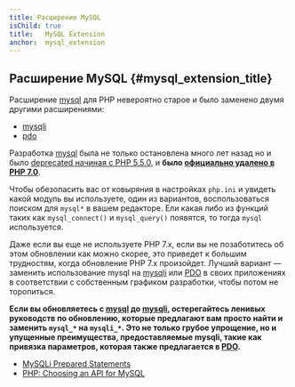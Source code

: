 ```yaml
---
title: Расширение MySQL
isChild: true
title:   MySQL Extension
anchor:  mysql_extension
---
```


## Расширение MySQL {#mysql_extension_title}

Расширение [mysql] для PHP невероятно старое и было заменено двумя другими расширениями:

- [mysqli]
- [pdo]

Разработка [mysql] была не только остановлена много лет назад но и было [deprecated начиная с PHP 5.5.0][mysql_deprecated],
и **было [официально удалено в PHP 7.0][mysql_removed]**.

Чтобы обезопасить вас от ковыряния в настройках `php.ini` и увидеть какой модуль вы используете, один из вариантов,
воспользоваться поиском для `mysql*` в вашем редакторе. Ели какая либо из функций таких как `mysql_connect()` и
`mysql_query()` появятся, то тогда `mysql` используется.

Даже если вы еще не используете PHP 7.x, если вы не позаботитесь об этом обновлении как можно скорее, это приведет к
большим трудностям, когда обновление PHP 7.x произойдет. Лучший вариант — заменить использование mysql на [mysqli] или
[PDO] в своих приложениях в соответствии с собственным графиком разработки, чтобы потом не торопиться.

**Если вы обновляетесь с [mysql] до [mysqli], остерегайтесь ленивых руководств по обновлению, которые предлагают вам
просто найти и заменить `mysql_*` на `mysqli_*`. Это не только грубое упрощение, но и упущенные преимущества,
предоставляемые mysqli, такие как привязка параметров, которая также предлагается в [PDO][pdo].**

- [MySQLi Prepared Statements][mysqli_prepared_statements]
- [PHP: Choosing an API for MySQL][mysql_api]

[mysql]: https://secure.php.net/mysqli
[mysql_deprecated]: https://secure.php.net/migration55.deprecated
[mysql_removed]: https://secure.php.net/manual/migration70.removed-exts-sapis.php
[mysqli]: https://secure.php.net/mysqli
[pdo]: https://secure.php.net/pdo
[mysql_api]: https://secure.php.net/mysqlinfo.api.choosing
[mysqli_prepared_statements]: https://websitebeaver.com/prepared-statements-in-php-mysqli-to-prevent-sql-injection
